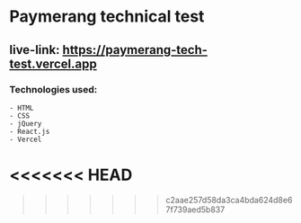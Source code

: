 # Paymerang technical test
## live-link:  https://paymerang-tech-test.vercel.app 
### Technologies used:
    - HTML
    - CSS
    - jQuery
    - React.js
    - Vercel
<<<<<<< HEAD
=======
    
>>>>>>> c2aae257d58da3ca4bda624d8e67f739aed5b837
